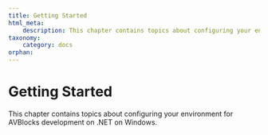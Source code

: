 ```yaml
---
title: Getting Started
html_meta:
    description: This chapter contains topics about configuring your environment for AVBlocks development on .NET on Windows.
taxonomy:
    category: docs
orphan:    
---
```


# Getting Started

This chapter contains topics about configuring your environment for AVBlocks development on .NET on Windows.
